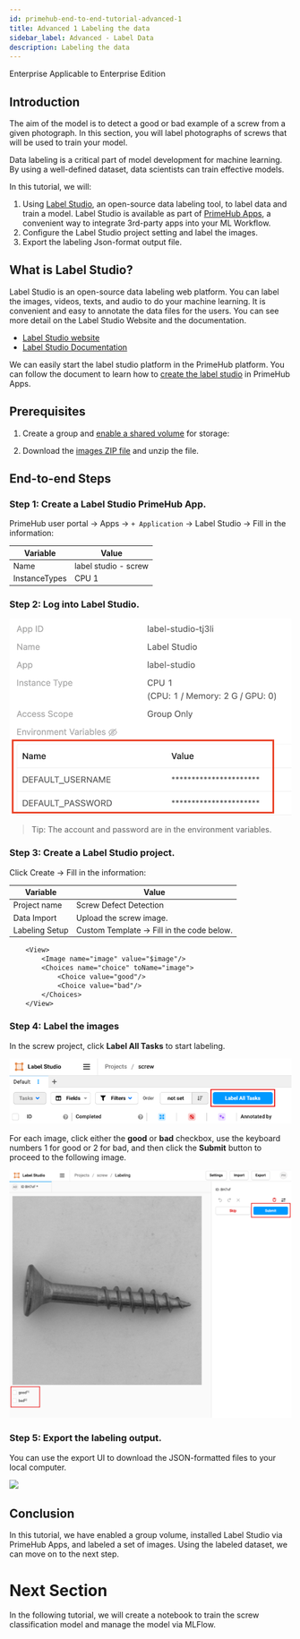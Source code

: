 ```yaml
---
id: primehub-end-to-end-tutorial-advanced-1
title: Advanced 1 Labeling the data
sidebar_label: Advanced - Label Data
description: Labeling the data
---
```

<div class="label-sect">
  <div class="ee-only tooltip">Enterprise
    <span class="tooltiptext">Applicable to Enterprise Edition</span>
  </div>
</div>

## Introduction

The aim of the model is to detect a good or bad example of a screw from a given photograph. In this section, you will label photographs of screws that will be used to train your model.

Data labeling is a critical part of model development for machine learning. By using a well-defined dataset, data scientists can train effective models.

In this tutorial, we will:

1. Using [Label Studio](https://labelstud.io/), an open-source data labeling tool, to label data and train a model.  Label Studio is available as part of [PrimeHub Apps](https://docs.primehub.io/docs/primehub-app), a convenient way to integrate 3rd-party apps into your ML Workflow.
2. Configure the Label Studio project setting and label the images.
3. Export the labeling Json-format output file.

## What is Label Studio?

Label Studio is an open-source data labeling web platform. You can label the images, videos, texts, and audio to do your machine learning. It is convenient and easy to annotate the data files for the users. You can see more detail on the Label Studio Website and the documentation.

- [Label Studio website](https://labelstud.io/)
- [Label Studio Documentation](https://labelstud.io/guide/)
    

We can easily start the label studio platform in the PrimeHub platform. You can follow the document to learn how to [create the label studio](primehub-app-tutorial-label-studio) in PrimeHub Apps.


## Prerequisites

1. Create a group and [enable a shared volume](guide_manual/admin-group#shared-volume) for storage:
    
    
2. Download the [images ZIP file](https://www.kaggle.com/datasets/ruruamour/screw-dataset) and unzip the file.
    

## End-to-end Steps

### Step 1: Create a Label Studio PrimeHub App.
    
PrimeHub user portal → Apps → `+ Application` → Label Studio → Fill in the information:

| Variable | Value |
| --- | --- |
| Name | label studio - screw |
| InstanceTypes | CPU 1 |

### Step 2: Log into Label Studio.
    
![](assets/primehub-end-to-end-tutorial-label-studio-userpass.png)
> Tip: The account and password are in the environment variables.

### Step 3: Create a Label Studio project.
    
Click Create → Fill in the information:

| Variable | Value |
| --- | --- |
| Project name | Screw Defect Detection |
| Data Import | Upload the screw image. |
| Labeling Setup | Custom Template → Fill in the code below.

```
    <View>
        <Image name="image" value="$image"/>
        <Choices name="choice" toName="image">
            <Choice value="good"/>
            <Choice value="bad"/>
        </Choices>
    </View>
```

### Step 4: Label the images

In the screw project, click **Label All Tasks** to start labeling.
    
![](assets/primehub-end-to-end-tutorial-label-studio-tasks.png)
    
For each image, click either the **good** or **bad** checkbox, use the keyboard numbers 1 for good or 2 for bad, and then click the **Submit** button to proceed to the following image.
    
![](assets/primehub-end-to-end-tutorial-label-studio-labeling.png)
    
### Step 5: Export the labeling output.
    
You can use the export UI to download the JSON-formatted files to your local computer.

![](Advanced%20Labeling%20the%20data%2040b6d65441494ebaa5e5a0b025b1045d/Untitled%201.png)
    

## Conclusion

In this tutorial, we have enabled a group volume, installed Label Studio via PrimeHub Apps, and labeled a set of images. Using the labeled dataset, we can move on to the next step.

# Next Section

In the following tutorial, we will create a notebook to train the screw classification model and manage the model via MLFlow.
